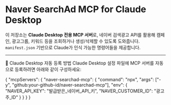 # Naver SearchAd MCP for Claude Desktop

이 저장소는 **Claude Desktop 전용 MCP 서버**로, 네이버 검색광고 API를 활용해 캠페인, 광고그룹, 키워드 등을 조회하거나 생성/삭제할 수 있도록 도와줍니다.  
`manifest.json` 기반으로 Claude가 인식 가능한 명령어들을 제공합니다.

---

🧠 Claude Desktop 자동 등록 방법
Claude Desktop 설정 파일에 MCP 서버를 자동으로 등록하려면 아래와 같이 구성하세요:


{
  "mcpServers": {
    "naver-searchad-mcp": {
      "command": "npx",
      "args": ["-y", "github:your-github-id/naver-searchad-mcp"],
      "env": {
        "NAVER_API_KEY": "발급받은_네이버_API_키",
        "NAVER_CUSTOMER_ID": "광고주_ID"
      }
    }
  }
}